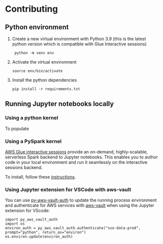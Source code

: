 # Contributing

## Python environment

1. Create a new virtual environment with Python 3.9 (this is the latest python version which is compatible with Glue Interactive sessions)

        python -m venv env

2.  Activate the virtual environment

        source env/bin/activate

3.  Install the python dependencies

        pip install -r requirements.txt

## Running Jupyter notebooks locally

### Using a python kernel

To populate

### Using a PySpark kernel

[AWS Glue interactive sessions](https://docs.aws.amazon.com/glue/latest/dg/interactive-sessions-overview.html) provide an on-demand, highly-scalable, serverless Spark backend to Jupyter notebooks. This enables you to author code in your local environment and run it seamlessly on the interactive sessions backend.

To install, follow these [instructions](https://docs.aws.amazon.com/glue/latest/dg/interactive-sessions.html#interative-sessions-windows-instructions).

### Using Jupyter extension for VSCode with aws-vault

You can use [py-aws-vault-auth](https://github.com/achimgaedke/py-aws-vault-auth) to update the running process environment and authenticate for AWS services with [aws-vault](https://github.com/99designs/aws-vault) when using the Jupyter extension for VScode:

```
import py_aws_vault_auth
import os
environ_auth = py_aws_vault_auth.authenticate("sso-data-prod", prompt="python", return_as="environ")
os.environ.update(environ_auth)
```
